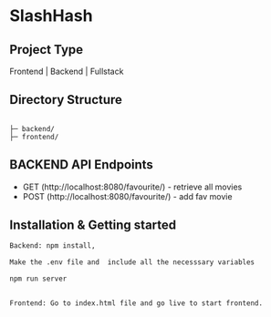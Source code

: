 # SlashHash


## Project Type
Frontend | Backend | Fullstack

## Directory Structure
```

├─ backend/
├─ frontend/
```

## BACKEND API Endpoints
- GET (http://localhost:8080/favourite/) - retrieve all movies
- POST (http://localhost:8080/favourite/) - add fav movie

## Installation & Getting started

```bash
Backend: npm install, 

Make the .env file and  include all the necesssary variables

npm run server


Frontend: Go to index.html file and go live to start frontend.
```
